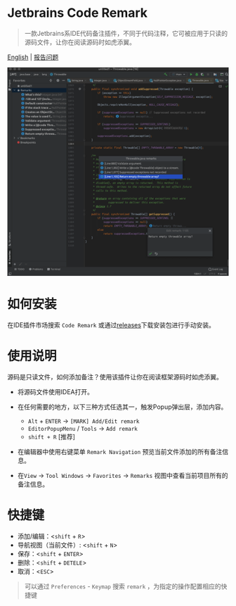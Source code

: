 # Jetbrains Code Remark

> 一款Jetbrains系IDE代码备注插件，不同于代码注释，它可被应用于只读的源码文件，让你在阅读源码时如虎添翼。

[English](./README.md) | [报告问题](https://github.com/wenzewoo/jetbrains-code-remark/issues)

![](./screenshots/example.png)

# 如何安装

在IDE插件市场搜索 `Code Remark` 或通过[releases](https://github.com/wenzewoo/jetbrains-code-remark/releases)下载安装包进行手动安装。

# 使用说明

源码是只读文件，如何添加备注？使用该插件让你在阅读框架源码时如虎添翼。

- 将源码文件使用IDEA打开。

- 在任何需要的地方，以下三种方式任选其一，触发Popup弹出层，添加内容。

  - `Alt` + `ENTER` ->  `[MARK] Add/Edit remark`
  - `EditorPopupMenu` / `Tools` ->  `Add remark`
  - `shift + R` [推荐]

- 在编辑器中使用右键菜单 `Remark Navigation` 预览当前文件添加的所有备注信息。

- 在`View` -> `Tool Windows` -> `Favorites` -> `Remarks` 视图中查看当前项目所有的备注信息。

# 快捷键

- 添加/编辑：<`shift` + `R`>
- 导航视图（当前文件）: <`shift` + `N`>
- 保存：<`shift` + `ENTER`>
- 删除：<`shift` + `DETELE`>
- 取消：<`ESC`>

> 可以通过 `Preferences` - `Keymap` 搜索 `remark` ，为指定的操作配置相应的快捷键